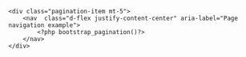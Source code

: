     <div class="pagination-item mt-5">
        <nav  class="d-flex justify-content-center" aria-label="Page navigation example">
			<?php bootstrap_pagination()?>
        </nav>
    </div>

